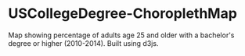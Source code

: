 # USCollegeDegree-ChoroplethMap
Map showing percentage of adults age 25 and older with a bachelor's degree or higher (2010-2014). Built using d3js.
